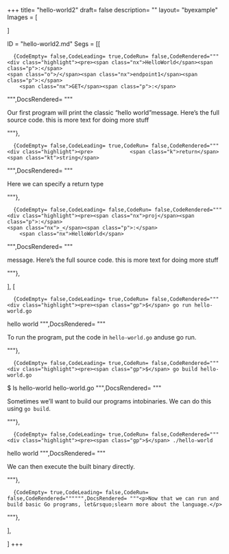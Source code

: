 +++
title= "hello-world2"
draft= false
description= ""
layout= "byexample"
Images = [
  
]

ID = "hello-world2.md"
Segs = [[
  
      {CodeEmpty= false,CodeLeading= true,CodeRun= false,CodeRendered="""<div class="highlight"><pre><span class="nx">HelloWorld</span><span class="p">:</span>
    <span class="o">/</span><span class="nx">endpoint1</span><span class="p">:</span>
        <span class="nx">GET</span><span class="p">:</span>
</pre></div>
""",DocsRendered= """<p>Our first program will print the classic &ldquo;hello world&rdquo;message. Here&rsquo;s the full source code. this is more text for doing more stuff</p>
"""},

      {CodeEmpty= false,CodeLeading= true,CodeRun= false,CodeRendered="""<div class="highlight"><pre>            <span class="k">return</span> <span class="kt">string</span>
</pre></div>
""",DocsRendered= """<p>Here we can specify a return type</p>
"""},

      {CodeEmpty= false,CodeLeading= false,CodeRun= false,CodeRendered="""<div class="highlight"><pre><span class="nx">proj</span><span class="p">:</span>
    <span class="nx">_</span><span class="p">:</span>
        <span class="nx">HelloWorld</span>
</pre></div>
""",DocsRendered= """<p>message. Here&rsquo;s the full source code. this is more text for doing more stuff</p>
"""},

],
[
  
      {CodeEmpty= false,CodeLeading= true,CodeRun= false,CodeRendered="""<div class="highlight"><pre><span class="gp">$</span> go run hello-world.go
<span class="go">hello world</span>
</pre></div>
""",DocsRendered= """<p>To run the program, put the code in <code>hello-world.go</code> anduse  go run.</p>
"""},

      {CodeEmpty= false,CodeLeading= true,CodeRun= false,CodeRendered="""<div class="highlight"><pre><span class="gp">$</span> go build hello-world.go
<span class="gp">$</span> ls
<span class="go">hello-world    hello-world.go</span>
</pre></div>
""",DocsRendered= """<p>Sometimes we&rsquo;ll want to build our programs intobinaries. We can do this using <code>go build</code>.</p>
"""},

      {CodeEmpty= false,CodeLeading= true,CodeRun= false,CodeRendered="""<div class="highlight"><pre><span class="gp">$</span> ./hello-world
<span class="go">hello world</span>
</pre></div>
""",DocsRendered= """<p>We can then execute the built binary directly.</p>
"""},

      {CodeEmpty= true,CodeLeading= false,CodeRun= false,CodeRendered="""""",DocsRendered= """<p>Now that we can run and build basic Go programs, let&rsquo;slearn more about the language.</p>
"""},

],

]
+++


